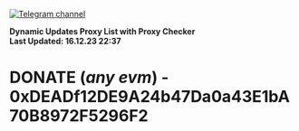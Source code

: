[![Telegram channel](https://img.shields.io/endpoint?url=https://runkit.io/damiankrawczyk/telegram-badge/branches/master?url=https://t.me/n4z4v0d)](https://t.me/n4z4v0d) 

**Dynamic Updates Proxy List with Proxy Checker**  
**Last Updated: 16.12.23 22:37**

# DONATE (_any evm_) - 0xDEADf12DE9A24b47Da0a43E1bA70B8972F5296F2
